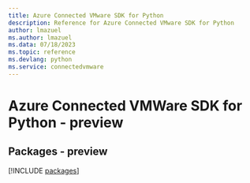 ```yaml
---
title: Azure Connected VMware SDK for Python
description: Reference for Azure Connected VMware SDK for Python
author: lmazuel
ms.author: lmazuel
ms.data: 07/18/2023
ms.topic: reference
ms.devlang: python
ms.service: connectedvmware
---
```

# Azure Connected VMWare SDK for Python - preview
## Packages - preview
[!INCLUDE [packages](connected-vmware-index.md)]